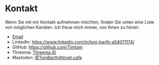 <!--
.. title: Kontakt
.. slug: contact
.. date: 2023-07-19 16:11:07 UTC+02:00
.. tags: 
.. category: 
.. link: 
.. description: 
.. type: text
-->

# Kontakt

Wenn Sie mit mir Kontakt aufnehmen möchten, finden Sie unten eine Liste von möglichen Kanälen. Ich freue mich immer, von Ihnen zu hören:

* [Email](mailto:contact@toni-barth.online)
* LinkedIn: <https://www.linkedin.com/in/toni-barth-a54071174/>
* GitHub: <https://github.com/Timtam>
* Threema: [Threema ID](https://threema.id/CFHJKK5N)
* Mastodon: [@ToniBarth@troet.cafe](https://troet.cafe/@tonibarth)
